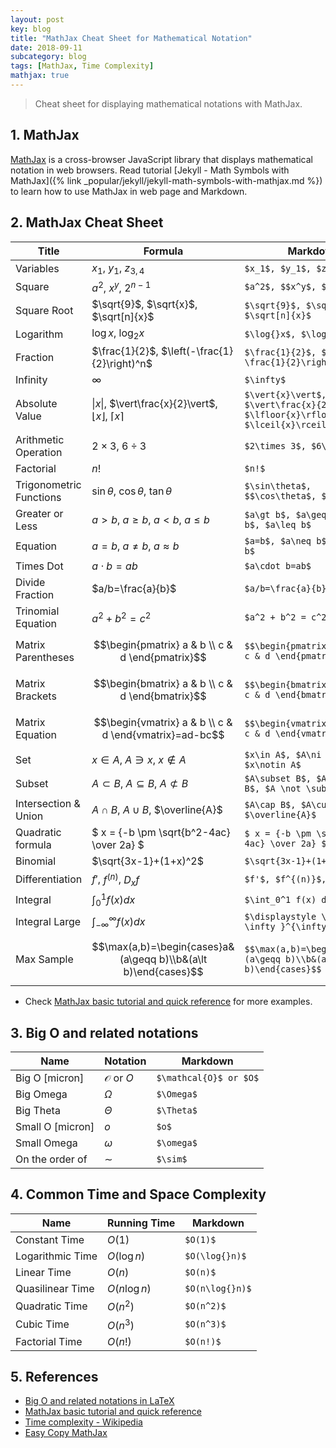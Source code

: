 ```yaml
---
layout: post
key: blog
title: "MathJax Cheat Sheet for Mathematical Notation"
date: 2018-09-11
subcategory: blog
tags: [MathJax, Time Complexity]
mathjax: true
---
```


> Cheat sheet for displaying mathematical notations with MathJax.

## 1. MathJax
[MathJax](https://www.mathjax.org/) is a cross-browser JavaScript library that displays mathematical notation in web browsers.
Read tutorial [Jekyll - Math Symbols with MathJax]({% link _popular/jekyll/jekyll-math-symbols-with-mathjax.md %}) to learn how to use MathJax in web page and Markdown.

## 2. MathJax Cheat Sheet

Title                   | Formula                 | Markdown
------------------------|-------------------------|--------------------------------------
Variables               | $x_1$, $y_1$, $z_{3,4}$ | `$x_1$, $y_1$, $z_{3,4}$`
Square                  | $a^2$, $x^y$, $2^{n-1}$ | `$a^2$, $$x^y$, $2^{n-1}$`
Square Root             | $\sqrt{9}$, $\sqrt{x}$, $\sqrt[n]{x}$ | `$\sqrt{9}$, $\sqrt{x}$, $\sqrt[n]{x}$`
Logarithm               | $\log{}x$, $\log_{2}x$  | `$\log{}x$, $\log_{2}x$`
Fraction                | $\frac{1}{2}$, $\left(-\frac{1}{2}\right)^n$ | `$\frac{1}{2}$, $\left(-\frac{1}{2}\right)^n$`
Infinity                | $\infty$                | `$\infty$`
Absolute Value          | $\vert{x}\vert$, $\vert\frac{x}{2}\vert$, $\lfloor{x}\rfloor$, $\lceil{x}\rceil$ | `$\vert{x}\vert$, $\vert\frac{x}{2}\vert$, $\lfloor{x}\rfloor$, $\lceil{x}\rceil$`
Arithmetic Operation    | $2\times 3$, $6\div 3$  | `$2\times 3$, $6\div 3$`
Factorial               | $n!$                    | `$n!$`
Trigonometric Functions | $\sin\theta$, $\cos\theta$, $\tan\theta$ | `$\sin\theta$, $$\cos\theta$, $\tan\theta$`
Greater or Less         | $a\gt b$, $a\geq b$, $a\lt b$, $a\leq b$ | `$a\gt b$, $a\geq b$, $a\lt b$, $a\leq b$`
Equation                | $a=b$, $a\neq b$, $a\approx b$ | `$a=b$, $a\neq b$, $a\approx b$ `
Times Dot               | $a\cdot b=ab$           | `$a\cdot b=ab$`
Divide Fraction         | $a/b=\frac{a}{b}$       | `$a/b=\frac{a}{b}$`  
Trinomial Equation      | $a^2 + b^2 = c^2$       | `$a^2 + b^2 = c^2$`
Matrix Parentheses      | $$\begin{pmatrix} a & b \\ c & d \end{pmatrix}$$ | `$$\begin{pmatrix} a & b \\ c & d \end{pmatrix}$$`
Matrix Brackets         | $$\begin{bmatrix} a & b \\ c & d \end{bmatrix}$$ | `$$\begin{bmatrix} a & b \\ c & d \end{bmatrix}$$`
Matrix Equation         | $$\begin{vmatrix} a & b \\ c & d \end{vmatrix}=ad-bc$$ | `$$\begin{vmatrix} a & b \\ c & d \end{vmatrix}=ad-bc$$`
Set                     | $x\in A$, $A\ni x$, $x\notin A$ | `$x\in A$, $A\ni x$, $x\notin A$`
Subset                  | $A\subset B$, $A\subseteq B$, $A \not \subset B$ | `$A\subset B$, $A\subseteq B$, $A \not \subset B$`
Intersection & Union    | $A\cap B$, $A\cup B$, $\overline{A}$ | `$A\cap B$, $A\cup B$, $\overline{A}$`
Quadratic formula       | $ x = {-b \pm \sqrt{b^2-4ac} \over 2a} $  | `$ x = {-b \pm \sqrt{b^2-4ac} \over 2a} $`
Binomial                | $\sqrt{3x-1}+(1+x)^2$  | `$\sqrt{3x-1}+(1+x)^2$`
Differentiation         | $f'$, $f^{(n)}$, $D_x f$ | `$f'$, $f^{(n)}$, $D_x f$`
Integral                | $\int_0^1 f(x) dx$      | `$\int_0^1 f(x) dx$`  
Integral Large          | $\displaystyle \int_{-\infty }^{\infty}f(x)dx$ | `$\displaystyle \int_{-\infty }^{\infty}f(x)dx$`
Max Sample              | $$\max(a,b)=\begin{cases}a&(a\geqq b)\\b&(a\lt b)\end{cases}$$ | `$$\max(a,b)=\begin{cases}a&(a\geqq b)\\b&(a\lt b)\end{cases}$$`

* Check [MathJax basic tutorial and quick reference](https://math.meta.stackexchange.com/questions/5020/mathjax-basic-tutorial-and-quick-reference) for more examples.

## 3. Big O and related notations

Name             | Notation             | Markdown
-----------------|----------------------|-------------------------
Big O [micron]   | $\mathcal{O}$ or $O$ | `$\mathcal{O}$ or $O$`
Big Omega        | $\Omega$             | `$\Omega$`
Big Theta        | $\Theta$             | `$\Theta$`
Small O [micron] | $o$                  | `$o$`
Small Omega      | $\omega$             | `$\omega$`
On the order of  | $\sim$               | `$\sim$`  

## 4. Common Time and Space Complexity

Name             | Running Time  | Markdown
-----------------|---------------|--------------------
Constant Time    | $O(1)$        | `$O(1)$`
Logarithmic Time | $O(\log{}n)$  | `$O(\log{}n)$`
Linear Time      | $O(n)$        | `$O(n)$`
Quasilinear Time | $O(n\log{}n)$ | `$O(n\log{}n)$`
Quadratic Time   | $O(n^2)$      | `$O(n^2)$`
Cubic Time       | $O(n^3)$      | `$O(n^3)$`
Factorial Time   | $O(n!)$       | `$O(n!)$`

## 5. References
* [Big O and related notations in LaTeX](https://texblog.org/2014/06/24/big-o-and-related-notations-in-latex/)
* [MathJax basic tutorial and quick reference](https://math.meta.stackexchange.com/questions/5020/mathjax-basic-tutorial-and-quick-reference)
* [Time complexity - Wikipedia](https://en.wikipedia.org/wiki/Time_complexity)
* [Easy Copy MathJax](http://easy-copy-mathjax.xxxx7.com)
